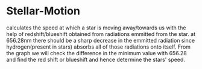 # Stellar-Motion
calculates the speed at which a star is moving away/towards us with the help of redshift/blueshift obtained from radiations emmitted from the star.
at 656.28nm there should be a sharp decrease in the emmitted radiation since hydrogen(present in stars) absorbs all of those radiations onto itself. From the graph we will check the difference in the minimum value with 656.28 and find the red shift or blueshift and hence determine the stars' speed.
